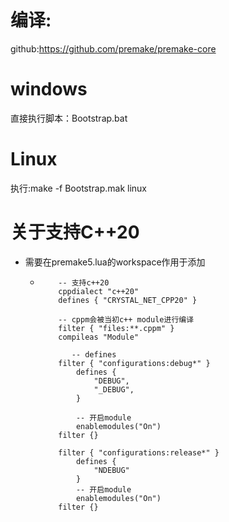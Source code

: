 # 编译:

github:https://github.com/premake/premake-core

# windows

直接执行脚本：Bootstrap.bat

# Linux

执行:make -f Bootstrap.mak linux

# 关于支持C++20

* 需要在premake5.lua的workspace作用于添加

  * ```
        -- 支持c++20
        cppdialect "c++20"
        defines { "CRYSTAL_NET_CPP20" }
        
        -- cppm会被当初c++ module进行编译
        filter { "files:**.cppm" }
        compileas "Module"
        
           -- defines
        filter { "configurations:debug*" }
            defines {
                "DEBUG",
    			"_DEBUG",
            }
    
            -- 开启module
            enablemodules("On")
        filter {}
    	
        filter { "configurations:release*" }
            defines {
                "NDEBUG"
            }
            -- 开启module
            enablemodules("On")
        filter {}
    ```

    